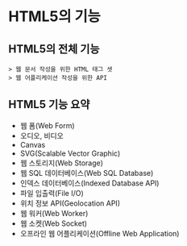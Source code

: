 # HTML5의 기능


## HTML5의 전체 기능

    > 웹 문서 작성을 위한 HTML 태그 셋
    > 웹 어플리케이션 작성을 위한 API


## HTML5 기능 요약

- 웹 폼(Web Form)
- 오디오, 비디오
- Canvas
- SVG(Scalable Vector Graphic)
- 웹 스토리지(Web Storage)
- 웹 SQL 데이터베이스(Web SQL Database)
- 인덱스 데이터베이스(Indexed Database API)
- 파일 입출력(File I/O)
- 위치 정보 API(Geolocation API)
- 웹 워커(Web Worker)
- 웹 소켓(Web Socket)
- 오프라인 웹 어플리케이션(Offline Web Application)

